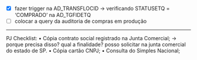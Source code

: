 - [x] fazer trigger na AD_TRANSFLOCID → verificando STATUSETQ = ‘COMPRADO’ na AD_TGFIDETQ
- [ ] colocar a query da auditoria de compras em produção

---

PJ Checklist:
• Cópia contrato social registrado na Junta Comercial; → porque precisa disso? qual a finalidade? posso solicitar na junta comercial do estado de SP.
• Cópia cartão CNPJ;
• Consulta do Simples Nacional;

